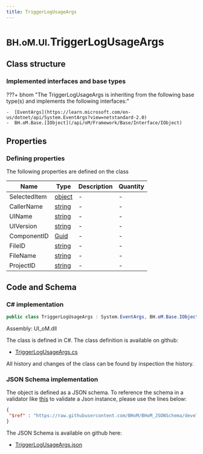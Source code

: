 ```yaml
---
title: TriggerLogUsageArgs
---
```


# <small>BH.oM.UI.</small>**TriggerLogUsageArgs**



## Class structure

### Implemented interfaces and base types

???+ bhom "The TriggerLogUsageArgs is inheriting from the following base type(s) and implements the following interfaces:"

    -  [EventArgs](https://learn.microsoft.com/en-us/dotnet/api/System.EventArgs?view=netstandard-2.0)
    -  BH.oM.Base.[IObject](/api/oM/Framework/Base/Interface/IObject)


## Properties



### Defining properties

The following properties are defined on the class

| Name             | Type             | Description      | Quantity         |
|------------------|------------------|------------------|------------------|
| SelectedItem | [object](https://learn.microsoft.com/en-us/dotnet/api/System.Object?view=netstandard-2.0) | - | - |
| CallerName | [string](https://learn.microsoft.com/en-us/dotnet/api/System.String?view=netstandard-2.0) | - | - |
| UIName | [string](https://learn.microsoft.com/en-us/dotnet/api/System.String?view=netstandard-2.0) | - | - |
| UIVersion | [string](https://learn.microsoft.com/en-us/dotnet/api/System.String?view=netstandard-2.0) | - | - |
| ComponentID | [Guid](https://learn.microsoft.com/en-us/dotnet/api/System.Guid?view=netstandard-2.0) | - | - |
| FileID | [string](https://learn.microsoft.com/en-us/dotnet/api/System.String?view=netstandard-2.0) | - | - |
| FileName | [string](https://learn.microsoft.com/en-us/dotnet/api/System.String?view=netstandard-2.0) | - | - |
| ProjectID | [string](https://learn.microsoft.com/en-us/dotnet/api/System.String?view=netstandard-2.0) | - | - |


## Code and Schema

### C# implementation

``` C# title="C#"
public class TriggerLogUsageArgs : System.EventArgs, BH.oM.Base.IObject
```

Assembly: UI_oM.dll

The class is defined in C#. The class definition is available on github:

- [TriggerLogUsageArgs.cs](https://github.com/BHoM/BHoM_UI/blob/develop/UI_oM/TriggerLogUsageArgs.cs)

All history and changes of the class can be found by inspection the history.
### JSON Schema implementation

The object is defined as a JSON schema. To reference the schema in a validator like [this](https://www.jsonschemavalidator.net/) to validate a Json instance, please use the lines below:

``` json title="JSON Schema"
{
 "$ref" : "https://raw.githubusercontent.com/BHoM/BHoM_JSONSchema/develop/UI_oM/TriggerLogUsageArgs.json"
}
```

The JSON Schema is available on github here:

- [TriggerLogUsageArgs.json](https://github.com/BHoM/BHoM_JSONSchema/blob/develop/UI_oM/TriggerLogUsageArgs.json)
